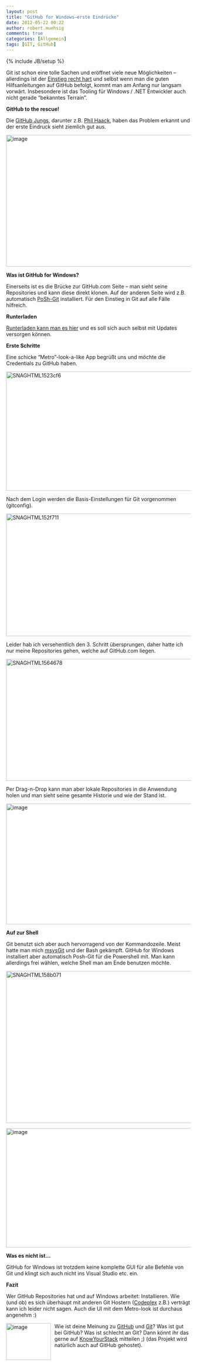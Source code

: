 ```yaml
---
layout: post
title: "GitHub for Windows–erste Eindrücke"
date: 2012-05-22 00:22
author: robert.muehsig
comments: true
categories: [Allgemein]
tags: [GIT, GitHub]
---
```

{% include JB/setup %}
<p>Git ist schon eine tolle Sachen und eröffnet viele neue Möglichkeiten – allerdings ist der <a href="http://code-inside.de/blog/2011/08/05/einstieg-in-git-fr-net-entwickler/">Einstieg recht hart</a> und selbst wenn man die guten Hilfsanleitungen auf GitHub befolgt, kommt man am Anfang nur langsam vorwärt. Insbesondere ist das Tooling für Windows / .NET Entwickler auch nicht gerade “bekanntes Terrain”. </p> <p><strong>GitHub to the rescue!</strong></p> <p>Die <a href="https://github.com/blog/1127-github-for-windows">GitHub Jungs</a>, darunter z.B. <a href="http://haacked.com/archive/2012/05/21/introducing-github-for-windows.aspx">Phil Haack</a>, haben das Problem erkannt und der erste Eindruck sieht ziemlich gut aus.</p> <p><a href="http://windows.github.com/"><img style="background-image: none; border-right-width: 0px; padding-left: 0px; padding-right: 0px; display: inline; border-top-width: 0px; border-bottom-width: 0px; border-left-width: 0px; padding-top: 0px" title="image" border="0" alt="image" src="{{BASE_PATH}}/assets/wp-images/image1551.png" width="606" height="358"></a></p> <p><strong>Was ist GitHub for Windows?</strong></p> <p>Einerseits ist es die Brücke zur GitHub.com Seite – man sieht seine Repositories und kann diese direkt klonen. Auf der anderen Seite wird z.B. automatisch <a href="http://haacked.com/archive/2011/12/13/better-git-with-powershell.aspx">PoSh-Git</a> installiert. Für den Einstieg in Git auf alle Fälle hilfreich. </p> <p><strong>Runterladen</strong></p> <p><a href="http://windows.github.com/">Runterladen kann man es hier</a> und es soll sich auch selbst mit Updates versorgen können.</p> <p><strong>Erste Schritte</strong></p> <p>Eine schicke “Metro”-look-a-like App begrüßt uns und möchte die Credentials zu GitHub haben. </p> <p><a href="{{BASE_PATH}}/assets/wp-images/SNAGHTML1523cf6.png"><img style="background-image: none; border-right-width: 0px; padding-left: 0px; padding-right: 0px; display: inline; border-top-width: 0px; border-bottom-width: 0px; border-left-width: 0px; padding-top: 0px" title="SNAGHTML1523cf6" border="0" alt="SNAGHTML1523cf6" src="{{BASE_PATH}}/assets/wp-images/SNAGHTML1523cf6_thumb.png" width="565" height="324"></a></p> <p>Nach dem Login werden die Basis-Einstellungen für Git vorgenommen (gitconfig).</p> <p><a href="{{BASE_PATH}}/assets/wp-images/SNAGHTML152f7111.png"><img style="background-image: none; border-bottom: 0px; border-left: 0px; padding-left: 0px; padding-right: 0px; display: inline; border-top: 0px; border-right: 0px; padding-top: 0px" title="SNAGHTML152f711" border="0" alt="SNAGHTML152f711" src="{{BASE_PATH}}/assets/wp-images/SNAGHTML152f711_thumb1.png" width="573" height="333"></a></p> <p>Leider hab ich versehentlich den 3. Schritt übersprungen, daher hatte ich nur meine Repositories gehen, welche auf GitHub.com liegen.</p> <p><a href="{{BASE_PATH}}/assets/wp-images/SNAGHTML15646781.png"><img style="background-image: none; border-bottom: 0px; border-left: 0px; padding-left: 0px; padding-right: 0px; display: inline; border-top: 0px; border-right: 0px; padding-top: 0px" title="SNAGHTML1564678" border="0" alt="SNAGHTML1564678" src="{{BASE_PATH}}/assets/wp-images/SNAGHTML1564678_thumb1.png" width="570" height="331"></a></p> <p>Per Drag-n-Drop kann man aber lokale Repositories in die Anwendung holen und man sieht seine gesamte Historie und wie der Stand ist.</p> <p><a href="{{BASE_PATH}}/assets/wp-images/image1555.png"><img style="background-image: none; border-bottom: 0px; border-left: 0px; padding-left: 0px; padding-right: 0px; display: inline; border-top: 0px; border-right: 0px; padding-top: 0px" title="image" border="0" alt="image" src="{{BASE_PATH}}/assets/wp-images/image_thumb716.png" width="565" height="328"></a></p> <p><strong>Auf zur Shell</strong></p> <p>Git benutzt sich aber auch hervorragend von der Kommandozeile. Meist hatte man mich <a href="http://code.google.com/p/msysgit/">msysGit</a> und der Bash gekämpft. GitHub for Windows installiert aber automatisch Posh-Git für die Powershell mit. Man kann allerdings frei wählen, welche Shell man am Ende benutzen möchte.</p> <p><a href="{{BASE_PATH}}/assets/wp-images/SNAGHTML158b071.png"><img style="background-image: none; border-right-width: 0px; padding-left: 0px; padding-right: 0px; display: inline; border-top-width: 0px; border-bottom-width: 0px; border-left-width: 0px; padding-top: 0px" title="SNAGHTML158b071" border="0" alt="SNAGHTML158b071" src="{{BASE_PATH}}/assets/wp-images/SNAGHTML158b071_thumb.png" width="559" height="413"></a></p> <p><a href="{{BASE_PATH}}/assets/wp-images/image4100.png"><img style="background-image: none; border-bottom: 0px; border-left: 0px; padding-left: 0px; padding-right: 0px; display: inline; border-top: 0px; border-right: 0px; padding-top: 0px" title="image" border="0" alt="image" src="{{BASE_PATH}}/assets/wp-images/image4_thumb.png" width="564" height="324"></a></p> <p><strong>Was es nicht ist…</strong></p> <p>GitHub for Windows ist trotzdem keine komplette GUI für alle Befehle von Git und klingt sich auch nicht ins Visual Studio etc. ein. </p> <p><strong>Fazit</strong></p> <p>Wer GitHub Repositories hat und auf Windows arbeitet: Installieren. Wie (und ob) es sich überhaupt mit anderen Git Hostern (<a href="http://code-inside.de/blog/2012/03/30/codeplex-wird-modernisiert/">Codeplex</a> z.B.) verträgt kann ich leider nicht sagen. Auch die UI mit dem Metro-look ist durchaus angenehm :)</p> <p><a href="{{BASE_PATH}}/assets/wp-images/image1554.png"><img style="background-image: none; border-right-width: 0px; margin: 0px 10px 0px 0px; padding-left: 0px; padding-right: 0px; display: inline; float: left; border-top-width: 0px; border-bottom-width: 0px; border-left-width: 0px; padding-top: 0px" title="image" border="0" alt="image" align="left" src="{{BASE_PATH}}/assets/wp-images/image_thumb715.png" width="122" height="100"></a></p> <p>Wie ist deine Meinung zu <a href="http://www.knowyourstack.com/what-is/github">GitHub</a> und <a href="http://www.knowyourstack.com/what-is/git">Git</a>? Was ist gut bei GitHub? Was ist schlecht an Git? Dann könnt ihr das gerne auf <a href="http://www.knowyourstack.com/">KnowYourStack</a> mitteilen ;) (das Projekt wird natürlich auch auf GitHub gehostet). </p>
